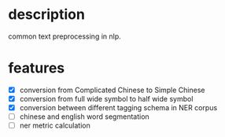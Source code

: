 # description

common text preprocessing in nlp.

# features

- [x] conversion from Complicated Chinese to Simple Chinese
- [x] conversion from full wide symbol to half wide symbol
- [x] conversion between different tagging schema in NER corpus
- [ ] chinese and english word segmentation
- [ ] ner metric calculation
